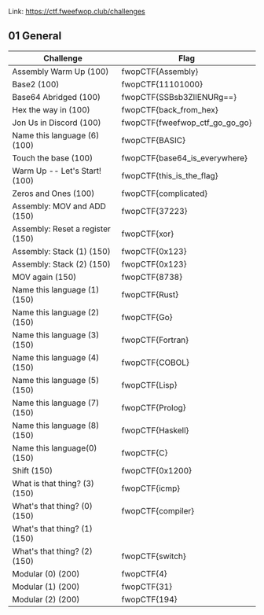 Link: https://ctf.fweefwop.club/challenges

## 01 General
|             Challenge             |              Flag              | 
| --------------------------------- | ------------------------------ |
| Assembly Warm Up (100)            | fwopCTF{Assembly}              |
| Base2 (100)                       | fwopCTF{11101000}              |
| Base64 Abridged (100)             | fwopCTF{SSBsb3ZlIENURg==}      |
| Hex the way in (100)              | fwopCTF{back_from_hex}         |
| Jon Us in Discord (100)           | fwopCTF{fweefwop_ctf_go_go_go} |
| Name this language (6) (100)      | fwopCTF{BASIC}                 |
| Touch the base (100)              | fwopCTF{base64_is_everywhere}  |
| Warm Up -- Let's Start! (100)     | fwopCTF{this_is_the_flag}      |
| Zeros and Ones (100)              | fwopCTF{complicated}           |
| Assembly: MOV and ADD (150)       | fwopCTF{37223}                 |
| Assembly: Reset a register (150)  | fwopCTF{xor}                   |
| Assembly: Stack (1) (150)         | fwopCTF{0x123}                 |
| Assembly: Stack (2) (150)         | fwopCTF{0x123}                 |
| MOV again (150)                   | fwopCTF{8738}                  |
| Name this language (1) (150)      | fwopCTF{Rust}                  |
| Name this language (2) (150)      | fwopCTF{Go}                    |
| Name this language (3) (150)      | fwopCTF{Fortran}               |
| Name this language (4) (150)      | fwopCTF{COBOL}                 |
| Name this language (5) (150)      | fwopCTF{Lisp}                  |
| Name this language (7) (150)      | fwopCTF{Prolog}                |
| Name this language (8) (150)      | fwopCTF{Haskell}               |
| Name this language(0) (150)       | fwopCTF{C}                     |
| Shift (150)                       | fwopCTF{0x1200}                |
| What is that thing? (3) (150)     | fwopCTF{icmp}                  |
| What's that thing? (0) (150)      | fwopCTF{compiler}              |
| What's that thing? (1) (150)      |                                |
| What's that thing? (2) (150)      | fwopCTF{switch}                |
| Modular (0) (200)                 | fwopCTF{4}                     |
| Modular (1) (200)                 | fwopCTF{31}                    |
| Modular (2) (200)                 | fwopCTF{194}                   |
